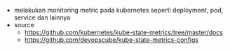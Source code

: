 - melakukan monitoring metric pada kubernetes seperti deployment, pod, service dan lainnya
- source
  - https://github.com/kubernetes/kube-state-metrics/tree/master/docs
  - https://github.com/devopscube/kube-state-metrics-configs
